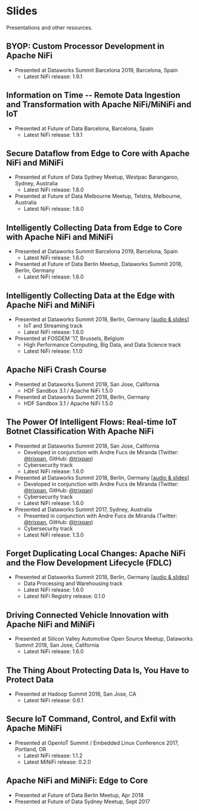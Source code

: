 # Slides
Presentations and other resources. 

## BYOP: Custom Processor Development in Apache NiFi
* Presented at Dataworks Summit Barcelona 2019, Barcelona, Spain
    - Latest NiFi release: 1.9.1
    
## Information on Time -- Remote Data Ingestion and Transformation with Apache NiFi/MiNiFi and IoT
* Presented at Future of Data Barcelona, Barcelona, Spain
    - Latest NiFi release: 1.9.1
    
## Secure Dataflow from Edge to Core with Apache NiFi and MiNiFi
* Presented at Future of Data Sydney Meetup, Westpac Barangaroo, Sydney, Australia
    - Latest NiFi release: 1.8.0
* Presented at Future of Data Melbourne Meetup, Telstra, Melbourne, Australia
    - Latest NiFi release: 1.8.0

## Intelligently Collecting Data from Edge to Core with Apache NiFi and MiNiFi
* Presented at Dataworks Summit Barcelona 2019, Barcelona, Spain
    - Latest NiFi release: 1.6.0
* Presented at Future of Data Berlin Meetup, Dataworks Summit 2018, Berlin, Germany
    - Latest NiFi release: 1.6.0

## Intelligently Collecting Data at the Edge with Apache NiFi and MiNiFi
* Presented at Dataworks Summit 2018, Berlin, Germany [[audio & slides](https://www.youtube.com/watch?v=4m3Uuz3RpLg)]
    - IoT and Streaming track
    - Latest NiFi release: 1.6.0
* Presented at FOSDEM '17, Brussels, Belgium
    - High Performance Computing, Big Data, and Data Science track
    - Latest NiFi release: 1.1.0
    
## Apache NiFi Crash Course
* Presented at Dataworks Summit 2018, San Jose, California
    - HDF Sandbox 3.1 / Apache NiFi 1.5.0
* Presented at Dataworks Summit 2018, Berlin, Germany
    - HDF Sandbox 3.1 / Apache NiFi 1.5.0

## The Power Of Intelligent Flows: Real-time IoT Botnet Classification With Apache NiFi
* Presented at Dataworks Summit 2018, San Jose, California
    - Developed in conjunction with Andre Fucs de Miranda (Twitter: [@trixpan](https://twitter.com/trixpan), GitHub: [@trixpan](https://github.com/trixpan))
    - Cybersecurity track
    - Latest NiFi release: 1.6.0
* Presented at Dataworks Summit 2018, Berlin, Germany [[audio & slides](https://www.youtube.com/watch?v=zSfWoMpO_4Q)]
    - Developed in conjunction with Andre Fucs de Miranda (Twitter: [@trixpan](https://twitter.com/trixpan), GitHub: [@trixpan](https://github.com/trixpan))
    - Cybersecurity track
    - Latest NiFi release: 1.6.0
* Presented at Dataworks Summit 2017, Sydney, Australia
    - Presented in conjunction with Andre Fucs de Miranda (Twitter: [@trixpan](https://twitter.com/trixpan), GitHub: [@trixpan](https://github.com/trixpan))
    - Cybersecurity track
    - Latest NiFi release: 1.3.0

## Forget Duplicating Local Changes: Apache NiFi and the Flow Development Lifecycle (FDLC)
* Presented at Dataworks Summit 2018, Berlin, Germany [[audio & slides](https://www.youtube.com/watch?v=JOEjU8tYqXs)]
    - Data Processing and Warehousing track
    - Latest NiFi release: 1.6.0
    - Latest NiFi Registry release: 0.1.0

## Driving Connected Vehicle Innovation with Apache NiFi and MiNiFi
* Presented at Silicon Valley Automotive Open Source Meetup, Dataworks Summit 2018, San Jose, California
    - Latest NiFi release: 1.6.0

## The Thing About Protecting Data Is, You Have to Protect Data
* Presented at Hadoop Summit 2016, San Jose, CA
    - Latest NiFi release: 0.6.1
    
## Secure IoT Command, Control, and Exfil with Apache MiNiFi
*  Presented at OpenIoT Summit / Embedded Linux Conference 2017, Portland, OR
    -  Latest NiFi release: 1.1.2
    -  Latest MiNiFi release: 0.2.0
    
## Apache NiFi and MiNiFi: Edge to Core
* Presented at Future of Data Berlin Meetup, Apr 2018
* Presented at Future of Data Sydney Meetup, Sept 2017
    
